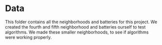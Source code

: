 # Data

This folder contains all the neighborhoods and batteries for this project. We created the fourth and fifth neighborhood and batteries ourself to test algorithms. We made these smaller neighborhoods, to see if algorithms were working properly. 
